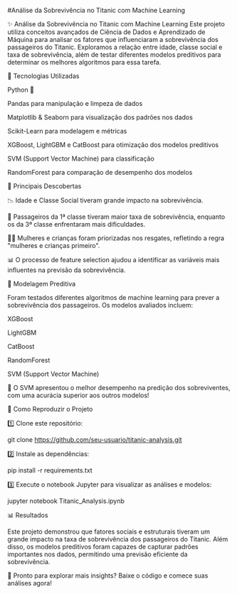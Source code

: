 #Análise da Sobrevivência no Titanic com Machine Learning

✨ Análise da Sobrevivência no Titanic com Machine Learning
Este projeto utiliza conceitos avançados de Ciência de Dados e Aprendizado de Máquina para analisar os fatores que influenciaram a sobrevivência dos passageiros do Titanic. Exploramos a relação entre idade, classe social e taxa de sobrevivência, além de testar diferentes modelos preditivos para determinar os melhores algoritmos para essa tarefa.

🔧 Tecnologias Utilizadas

Python 🐍

Pandas para manipulação e limpeza de dados

Matplotlib & Seaborn para visualização dos padrões nos dados

Scikit-Learn para modelagem e métricas

XGBoost, LightGBM e CatBoost para otimização dos modelos preditivos

SVM (Support Vector Machine) para classificação

RandomForest para comparação de desempenho dos modelos

📌 Principais Descobertas

📉 Idade e Classe Social tiveram grande impacto na sobrevivência.

🌟 Passageiros da 1ª classe tiveram maior taxa de sobrevivência, enquanto os da 3ª classe enfrentaram mais dificuldades.

👩‍👧 Mulheres e crianças foram priorizadas nos resgates, refletindo a regra "mulheres e crianças primeiro".

📊 O processo de feature selection ajudou a identificar as variáveis mais influentes na previsão da sobrevivência.

🚀 Modelagem Preditiva

Foram testados diferentes algoritmos de machine learning para prever a sobrevivência dos passageiros. Os modelos avaliados incluem:

XGBoost

LightGBM

CatBoost

RandomForest

SVM (Support Vector Machine)

🎉 O SVM apresentou o melhor desempenho na predição dos sobreviventes, com uma acurácia superior aos outros modelos!

📂 Como Reproduzir o Projeto

1️⃣ Clone este repositório:

git clone https://github.com/seu-usuario/titanic-analysis.git

2️⃣ Instale as dependências:

pip install -r requirements.txt

3️⃣ Execute o notebook Jupyter para visualizar as análises e modelos:

jupyter notebook Titanic_Analysis.ipynb

📊 Resultados

Este projeto demonstrou que fatores sociais e estruturais tiveram um grande impacto na taxa de sobrevivência dos passageiros do Titanic. Além disso, os modelos preditivos foram capazes de capturar padrões importantes nos dados, permitindo uma previsão eficiente da sobrevivência.

💪 Pronto para explorar mais insights? Baixe o código e comece suas análises agora!
